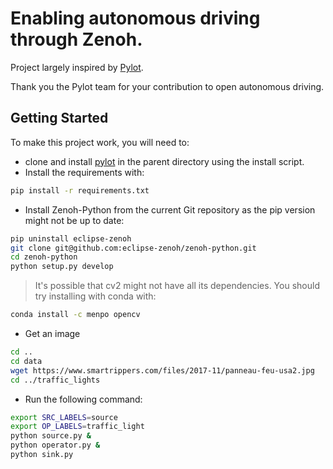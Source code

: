 # Enabling autonomous driving through Zenoh.

Project largely inspired by [Pylot](https://github.com/erdos-project/pylot).

Thank you the Pylot team for your contribution to open autonomous driving.

## Getting Started

To make this project work, you will need to:
- clone and install [pylot](https://github.com/erdos-project/pylot) in the parent directory using the install script.
- Install the requirements with:

```bash
pip install -r requirements.txt
```

- Install Zenoh-Python from the current Git repository as the pip version might not be up to date:
```bash
pip uninstall eclipse-zenoh
git clone git@github.com:eclipse-zenoh/zenoh-python.git
cd zenoh-python
python setup.py develop
``` 

> It's possible that cv2 might not have all its dependencies. You should try installing with conda with:

```bash
conda install -c menpo opencv
```
- Get an image

```bash
cd ..
cd data
wget https://www.smartrippers.com/files/2017-11/panneau-feu-usa2.jpg
cd ../traffic_lights
```

- Run the following command:
```bash
export SRC_LABELS=source
export OP_LABELS=traffic_light
python source.py &
python operator.py &
python sink.py
```